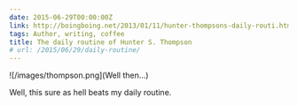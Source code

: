 ```yaml
---
date: 2015-06-29T00:00:00Z
link: http://boingboing.net/2013/01/11/hunter-thompsons-daily-routi.html
tags: Author, writing, coffee
title: The daily routine of Hunter S. Thompson
# url: /2015/06/29/daily-routine/
---
```


![/images/thompson.png](Well then...)

Well, this sure as hell beats my daily routine.
